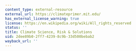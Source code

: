 ```yaml
---
content_type: external-resource
external_url: https://climateprimer.mit.edu/
has_external_license_warning: true
license: https://en.wikipedia.org/wiki/All_rights_reserved
status: ''
title: Climate Science, Risk & Solutions
uid: 2dee89b0-2ff7-4239-8c9b-33d500bebab2
wayback_url: ''
---
```

